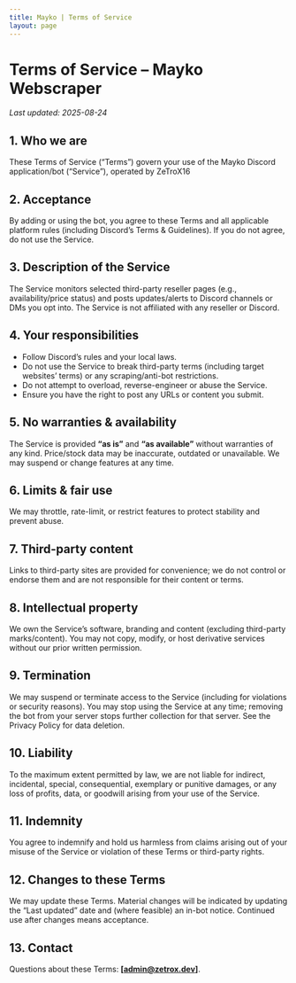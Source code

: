 ```yaml
---
title: Mayko | Terms of Service
layout: page
---
```


# Terms of Service – Mayko Webscraper
_Last updated: 2025-08-24_

## 1. Who we are
These Terms of Service (“Terms”) govern your use of the Mayko Discord application/bot (“Service”), operated by ZeTroX16

## 2. Acceptance
By adding or using the bot, you agree to these Terms and all applicable platform rules (including Discord’s Terms & Guidelines). If you do not agree, do not use the Service.

## 3. Description of the Service
The Service monitors selected third-party reseller pages (e.g., availability/price status) and posts updates/alerts to Discord channels or DMs you opt into. The Service is not affiliated with any reseller or Discord.

## 4. Your responsibilities
- Follow Discord’s rules and your local laws.  
- Do not use the Service to break third-party terms (including target websites’ terms) or any scraping/anti-bot restrictions.  
- Do not attempt to overload, reverse-engineer or abuse the Service.  
- Ensure you have the right to post any URLs or content you submit.

## 5. No warranties & availability
The Service is provided **“as is”** and **“as available”** without warranties of any kind. Price/stock data may be inaccurate, outdated or unavailable. We may suspend or change features at any time.

## 6. Limits & fair use
We may throttle, rate-limit, or restrict features to protect stability and prevent abuse.

## 7. Third-party content
Links to third-party sites are provided for convenience; we do not control or endorse them and are not responsible for their content or terms.

## 8. Intellectual property
We own the Service’s software, branding and content (excluding third-party marks/content). You may not copy, modify, or host derivative services without our prior written permission.

## 9. Termination
We may suspend or terminate access to the Service (including for violations or security reasons). You may stop using the Service at any time; removing the bot from your server stops further collection for that server. See the Privacy Policy for data deletion.

## 10. Liability
To the maximum extent permitted by law, we are not liable for indirect, incidental, special, consequential, exemplary or punitive damages, or any loss of profits, data, or goodwill arising from your use of the Service.

## 11. Indemnity
You agree to indemnify and hold us harmless from claims arising out of your misuse of the Service or violation of these Terms or third-party rights.

## 12. Changes to these Terms
We may update these Terms. Material changes will be indicated by updating the “Last updated” date and (where feasible) an in-bot notice. Continued use after changes means acceptance.

## 13. Contact
Questions about these Terms: **[admin@zetrox.dev]**.
